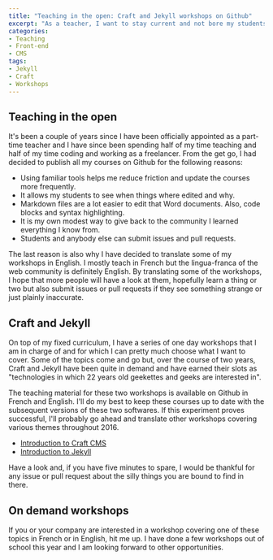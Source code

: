 ```yaml
---
title: "Teaching in the open: Craft and Jekyll workshops on Github"
excerpt: "As a teacher, I want to stay current and not bore my students with outdated technologies. Being a freelancer helps, but I believe teaching in the open can too. All my courses are available for free on Github, and I began translating some of them in English as an experiment."
categories:
- Teaching
- Front-end
- CMS
tags:
- Jekyll
- Craft
- Workshops
---
```


## Teaching in the open

It's been a couple of years since I have been officially appointed as a part-time teacher and I have since been spending half of my time teaching and half of my time coding and working as a freelancer. From the get go, I had decided to publish all my courses on Github for the following reasons:

- Using familiar tools helps me reduce friction and update the courses more frequently.
- It allows my students to see when things where edited and why.
- Markdown files are a lot easier to edit that Word documents. Also, code blocks and syntax highlighting.
- It is my own modest way to give back to the community I learned everything I know from.
- Students and anybody else can submit issues and pull requests.

The last reason is also why I have decided to translate some of my workshops in English. I mostly teach in French but the lingua-franca of the web community is definitely English. By translating some of the workshops, I hope that more people will have a look at them, hopefully learn a thing or two but also submit issues or pull requests if they see something strange or just plainly inaccurate.

## Craft and Jekyll

On top of my fixed curriculum, I have a series of one day workshops that I am in charge of and for which I can pretty much choose what I want to cover. Some of the topics come and go but, over the course of two years, Craft and Jekyll have been quite in demand and have earned their slots as "technologies in which 22 years old geekettes and geeks are interested in".

The teaching material for these two workshops is available on Github in French and English. I'll do my best to keep these courses up to date with the subsequent versions of these two softwares. If this experiment proves successful, I'll probably go ahead and translate other workshops covering various themes throughout 2016.

- [Introduction to Craft CMS](https://github.com/jeromecoupe/iad_craftcms_introduction)
- [Introduction to Jekyll](https://github.com/jeromecoupe/iad_jekyll_introduction)

Have a look and, if you have five minutes to spare, I would be thankful for any issue or pull request about the silly things you are bound to find in there.

## On demand workshops

If you or your company are interested in a workshop covering one of these topics in French or in English, hit me up. I have done a few workshops out of school this year and I am looking forward to other opportunities.
